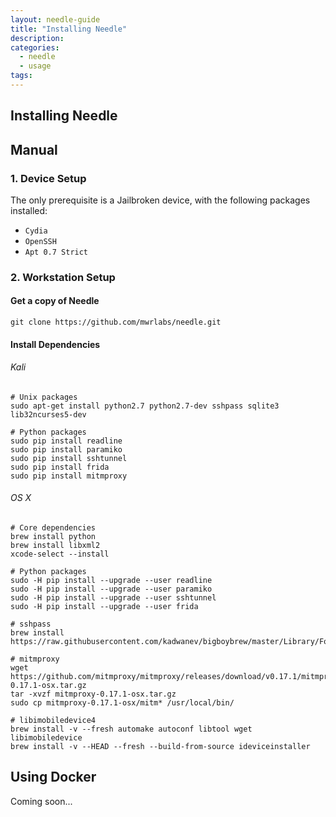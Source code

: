 ```yaml
---
layout: needle-guide
title: "Installing Needle"
description: 
categories:
  - needle
  - usage
tags:
---
```


## Installing Needle

## Manual

### **1. Device Setup**

The only prerequisite is a Jailbroken device, with the following packages installed:

* `Cydia`
* `OpenSSH`
* `Apt 0.7 Strict`



### **2. Workstation Setup**

#### Get a copy of Needle

```
git clone https://github.com/mwrlabs/needle.git
```


#### Install Dependencies

###### Kali

```
# Unix packages
sudo apt-get install python2.7 python2.7-dev sshpass sqlite3 lib32ncurses5-dev

# Python packages
sudo pip install readline
sudo pip install paramiko
sudo pip install sshtunnel
sudo pip install frida
sudo pip install mitmproxy
```


###### OS X

```
# Core dependencies
brew install python
brew install libxml2
xcode-select --install

# Python packages
sudo -H pip install --upgrade --user readline
sudo -H pip install --upgrade --user paramiko
sudo -H pip install --upgrade --user sshtunnel
sudo -H pip install --upgrade --user frida

# sshpass
brew install https://raw.githubusercontent.com/kadwanev/bigboybrew/master/Library/Formula/sshpass.rb

# mitmproxy
wget https://github.com/mitmproxy/mitmproxy/releases/download/v0.17.1/mitmproxy-0.17.1-osx.tar.gz
tar -xvzf mitmproxy-0.17.1-osx.tar.gz
sudo cp mitmproxy-0.17.1-osx/mitm* /usr/local/bin/

# libimobiledevice4
brew install -v --fresh automake autoconf libtool wget libimobiledevice
brew install -v --HEAD --fresh --build-from-source ideviceinstaller
```


## Using Docker

Coming soon...